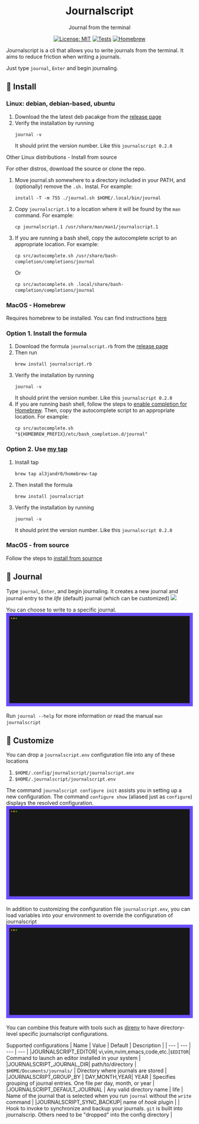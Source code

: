<h1 align="center">Journalscript</h1>
<p align="center">Journal from the terminal</p>

<div align="center">

[![License: MIT](https://img.shields.io/badge/License-MIT-yellow.svg)](https://opensource.org/licenses/MIT)
[![Tests](https://github.com/al3jandr0/journalscript/actions/workflows/ci.yml/badge.svg)](https://github.com/al3jandr0/journalscript/actions/workflows/ci.yml)
[![Homebrew](https://github.com/al3jandr0/journalscript/actions/workflows/publish_homebrew_tap.yml/badge.svg?event=release)](https://github.com/al3jandr0/journalscript/actions/workflows/publish_homebrew_tap.yml)

</div>

Journalscript is a cli that allows you to write journals from the terminal.  It aims to reduce friction when writing a journals.


Just type `journal`, `Enter` and begin journaling.

## 📗 Install

### Linux: debian, debian-based, ubuntu

1. Download the the latest deb pacakge from the [release page](https://github.com/al3jandr0/journalscript/releases)
2. Verify the installation by running
   ```shell
   journal -v
   ```
   It should print the version number. Like this `journalscript 0.2.0`

 Other Linux distributions - Install from source

For other distros, download the source or clone the repo.

1. Move journal.sh somewhere to a directory included in your PATH, and (optionally) remove the `.sh.` Instal. For example:
   ```shell
   install -T -m 755 ./journal.sh $HOME/.local/bin/journal
   ```
2. Copy `journalscript.1` to a location where it will be found by the `man` command. For example:
   ```shell
   cp journalscript.1 /usr/share/man/man1/journalscript.1
   ```
3. If you are running a bash shell, copy the autocomplete script to an appropriate location. For example:
   ```shell
   cp src/autocomplete.sh /usr/share/bash-completion/completions/journal
   ```
   Or
   ```shell
   cp src/autocomplete.sh .local/share/bash-completion/completions/journal
   ```

### MacOS - Homebrew

Requires homebrew to be installed.  You can find instructions [here](https://brew.sh/) 

### Option 1. Install the formula

1. Download the formula `journalscript.rb` from the [release page](https://github.com/al3jandr0/journalscript/releases)
2. Then run
   ```shell
   brew install journalscript.rb
   ```
3. Verify the installation by running
   ```shell
   journal -v
   ```
   It should print the version number. Like this `journalscript 0.2.0`
4. If you are running bash shell, follow the steps to [enable completion for Homebrew](https://docs.brew.sh/Shell-Completion). Then, copy the autocomplete script to an appropriate location. For example:
   ```shell
   cp src/autocomplete.sh "${HOMEBREW_PREFIX}/etc/bash_completion.d/journal"
   ```

### Option 2. Use [my tap](https://github.com/al3jandr0/homebrew-tap)

1. Install tap
   ```shell
   brew tap al3jandr0/homebrew-tap
   ```
2. Then install the formula
   ```shell
   brew install journalscript
   ```
3. Verify the installation by running
   ```shell
   journal -v
   ```
   It should print the version number. Like this `journalscript 0.2.0`

### MacOS - from source

Follow the steps to [install from sournce](#other-linux-distibutions---install-from-source)

## 📗 Journal

Type `journal`, `Enter`, and begin journaling.  It creates a new journal and journal entry to the _life_ (default) journal (which can be customized)
![](./docs/resources/journaling.gif)

You can choose to write to a specific journal.
![](./docs/resources/journal_write_custom.gif)

Run `journal --help` for more information or read the manual `man journalscript`

## 📗 Customize

You can drop a `journalscript.env` configuration file into any of these locations
1. `$HOME/.config/journalscript/journalscript.env`
2. `$HOME/.journalscript/journalscript.env`

The command `journalscript configure init` assists you in setting up a new configuration. The command `configure show` (aliased just as `configure`) displays the resolved configuration.
![](./docs/resources/configure_init.gif)

In addition to customizing the configuration file `journalscript.env`, you can load variables into your environment to override the configuration of journalscript
![](./docs/resources/override_env_var.gif)

You can combine this feature with tools such as [direnv](https://direnv.net/) to have directory-level specific journalscript configurations.

Supported configurations
| Name | Value | Default | Description |
| --- | --- | --- | --- |
|JOURNALSCRIPT_EDITOR| vi,vim,nvim,emacs,code,etc.|`$EDITOR`| Command to launch an editor installed in your system |
|JOURNALSCRIPT_JOURNAL_DIR| path/to/directory | `$HOME/Documents/journals/` | Directory where journals are stored |
|JOURNALSCRIPT_GROUP_BY | DAY,MONTH,YEAR| YEAR | Specifies grouping of journal entries. One file per day, month, or year |
|JOURNALSCRIPT_DEFAULT_JOURNAL | Any valid directory name | life | Name of the journal that is selected when you run `journal` without the `write` command |
|JOURNALSCRIPT_SYNC_BACKUP| name of _hook_ plugin | | Hook to invoke to synchronize and backup your journals.  `git` is built into journalscrip. Others need to be "dropped" into the config directory  |


<!-- Add a table to the configure section covering all of the options 
## Organize

Journalscript creates an entry per day. However, these can be stored in a separate file per day, month, or year. You can select how you want to group your journal entries with the variable
`JOURNALSCRIP_GROUP_BY`. 

- Set `JOURNALSCRIP_GROUP_BY` to YEAR, to group entries by year; meaning only one file will be created per year and all daily entries for that year will be stored in that file.
- Set to MONTH, and only one file will be created per month and all a given month's entries will be stored in its corresponding file.
- Lastly, set to DAY and a new file will be created per day containing only that day's entry.


### Customizing the editor

Journalscript tries to use the editor the `EDITOR` variable set in your environment. If it is absent, then it defaults to `vim`. However you can configure journalscript to use any editor of choice with the `JOURNALSCRIPT_EDITOR`. For example edit `journalscript.env` and replace the default `JOURNALSCRIPT_EDITOR="vim"` with `JOURNALSCRIPT_EDITOR="emacs"`, `JOURNALSCRIPT_EDITOR="nvim"`, `JOURNALSCRIPT_EDITOR="code"`, etc.


The `JOURNALSCRIPT_EDITOR` settign supports flags. For example: `JOURNALSCRIPT_EDITOR="code -n $JOURNALSCRIPT_JOURNAL_DIRECTORY"` This command opens the directory that hosts all entires for the journal in a new window instead of opening today's entry only.


## Advanced options: Backing up and synching journals

Journalscript stores journals in the local file system (technically your editor of choice does the saving). However, it allows you to integrate with the backup mechanisms of your choosing. And it does so via hooks:

- _Sync_. Executes before any changes are done to the journal. It makes your local journal to be up tp date with the backup version. A la `git pull`
- _Backup_. Executes after quitting the editor. It summarizes (backups) the updates to the journals. Either it edits  an existing entry or a new entry. a la `git push`

Many cloud storage services (like DropBox, Google Drive, or OneDrive) do not need the kind of interaction that _Sync_ of _Backup_ allows for. For that kind of system, simply saving the journal files to designated directories is sufficient, and they take care of synchronization and cloud storage automatically. But other systems like git require more interaction. That's where sync and backup come in handy.
-->
<!---
For example -  Setting up a github repository to store your journals
- Todo: add verbose mode to configure show --verbose
- Todo: README: add instructions to create a new repo in the journals directory
- Todo: decide whether to continue to support open hook.  Seems redundant with EDITOR variable
    Decision: to remove the open hook once cadence is implemented
- Todo: simplify default behavior of backup and sync
  - Todo: embed git backup and sync scripts
- todo: Add Gif to demonstrate workflow
--->
